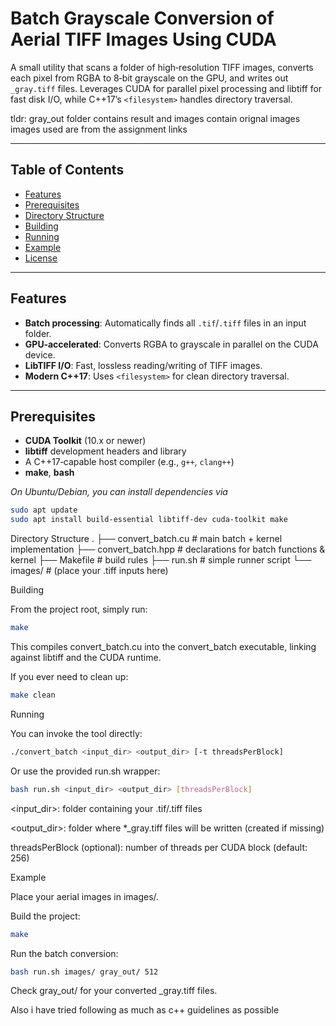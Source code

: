 # Batch Grayscale Conversion of Aerial TIFF Images Using CUDA

A small utility that scans a folder of high‑resolution TIFF images, converts each pixel from RGBA to 8‑bit grayscale on the GPU, and writes out `_gray.tiff` files. Leverages CUDA for parallel pixel processing and libtiff for fast disk I/O, while C++17’s `<filesystem>` handles directory traversal.

tldr: gray_out folder contains result and images contain orignal images images used are from the assignment links

---

## Table of Contents

- [Features](#features)  
- [Prerequisites](#prerequisites)  
- [Directory Structure](#directory-structure)  
- [Building](#building)  
- [Running](#running)  
- [Example](#example)  
- [License](#license)

---

## Features

- **Batch processing**: Automatically finds all `.tif`/`.tiff` files in an input folder.  
- **GPU‑accelerated**: Converts RGBA to grayscale in parallel on the CUDA device.  
- **LibTIFF I/O**: Fast, lossless reading/writing of TIFF images.  
- **Modern C++17**: Uses `<filesystem>` for clean directory traversal.

---

## Prerequisites

- **CUDA Toolkit** (10.x or newer)  
- **libtiff** development headers and library  
- A C++17‑capable host compiler (e.g., `g++`, `clang++`)  
- **make**, **bash**

_On Ubuntu/Debian, you can install dependencies via_  
```bash
sudo apt update
sudo apt install build-essential libtiff-dev cuda-toolkit make
```

Directory Structure
.
├── convert_batch.cu      # main batch + kernel implementation
├── convert_batch.hpp     # declarations for batch functions & kernel
├── Makefile              # build rules
├── run.sh                # simple runner script
└── images/               # (place your .tiff inputs here)

Building

From the project root, simply run:
```bash
make
```
This compiles convert_batch.cu into the convert_batch executable, linking against libtiff and the CUDA runtime.

If you ever need to clean up:

```bash
make clean
```

Running

You can invoke the tool directly:
```bash
./convert_batch <input_dir> <output_dir> [-t threadsPerBlock]
```
Or use the provided run.sh wrapper:
```bash
bash run.sh <input_dir> <output_dir> [threadsPerBlock]
```
<input_dir>: folder containing your .tif/.tiff files

<output_dir>: folder where *_gray.tiff files will be written (created if missing)

threadsPerBlock (optional): number of threads per CUDA block (default: 256)

Example

Place your aerial images in images/.

Build the project:
```bash
make
```
Run the batch conversion:
```bash
bash run.sh images/ gray_out/ 512
```
Check gray_out/ for your converted _gray.tiff files.

Also i have tried following as much as c++ guidelines as possible 
